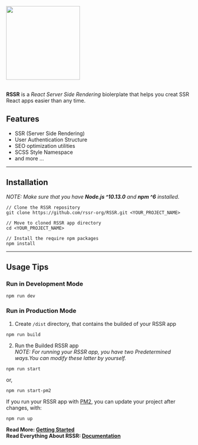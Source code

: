 <div>
  <a href="https://github.com/rssr-org/RSSR">
    <img width="200" src="https://raw.githubusercontent.com/rssr-org/RSSR/master/public/asset/img/rssr-logo.png">
  </a>
</div><br/>

**RSSR** is a _React Server Side Rendering_ biolerplate that helps you creat SSR React apps easier than any time.

## Features
- SSR (Server Side Rendering)
- User Authentication Structure
- SEO optimization utilities
- SCSS Style Namespace
- and more …
___
## Installation
_NOTE: Make sure that you have **Node.js ^10.13.0** and **npm ^6** installed._
```shell
// Clone the RSSR repository 
git clone https://github.com/rssr-org/RSSR.git <YOUR_PROJECT_NAME>

// Move to cloned RSSR app directory
cd <YOUR_PROJECT_NAME>

// Install the require npm packages
npm install
```
___
## Usage Tips

### Run in Development Mode
```shell
npm run dev
```
### Run in Production Mode
1. Create `/dist` directory, that contains the builded of your RSSR app
```shell
npm run build
```
2. Run the Builded RSSR app<br/>
_NOTE: For running your RSSR app, you have two Predetermined ways.You can modify these latter by yourself._
```shell
npm run start
```
or,
```shell
npm run start-pm2
```
If you run your RSSR app with [PM2](https://www.npmjs.com/package/pm2), you can update your project after changes, with:
```shell
npm run up
```
**Read More: [Getting Started](Getting-Started)**<br/>
**Read Everything About RSSR: [Documentation](Document)**
